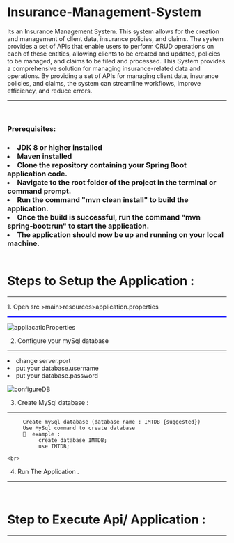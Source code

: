 # Insurance-Management-System
Its an Insurance Management System. This system allows for the creation and management of client data, insurance policies, and claims. The system provides a set of APIs that enable users to perform CRUD operations on each of these entities, allowing clients to be created and updated, policies to be managed, and claims to be filed and processed. This System provides a comprehensive solution for managing insurance-related data and operations. By providing a set of APIs for managing client data, insurance policies, and claims, the system can streamline workflows, improve efficiency, and reduce errors.
<hr>
<br>

<h3>Prerequisites:<h3>
 </hr>
 <li>JDK 8 or higher installed
 <li>Maven installed
 <li>Clone the repository containing your Spring Boot application code.
 <li>Navigate to the root folder of the project in the terminal or command prompt.
 <li>Run the command "mvn clean install" to build the application.
 <li>Once the build is successful, run the command "mvn spring-boot:run" to start the application.
 <li>The application should now be up and running on your local machine.</li>
<br>
 
# Steps  to  Setup  the  Application : 
 <hr>
<p>1.	Open src >main>resources>application.properties<p>
 <hr style="height:2px;border-width:0;color:blue;background-color:blue">

![appliacatioProperties](https://user-images.githubusercontent.com/51885478/230089331-7e938c17-b2b4-415b-afc1-ea59afa53c96.PNG)

2.	Configure your mySql database
 <hr>
    <li>	change server.port
    <li>put your database.username
    <li>put your database.password


![configureDB](https://user-images.githubusercontent.com/51885478/230093271-9b960a8c-9f69-4eb1-aa65-c5b102b62459.PNG)

     
3.	Create MySql database  : 
 <hr>
     
         Create mySql database (database name : IMTDB {suggested})
         Use MySql command to create database
         	example : 
              create database IMTDB;
              use IMTDB;
          
    <br>
4.	Run The Application .
<hr>

<br>
     
 # Step to Execute Api/ Application :  
<hr>

